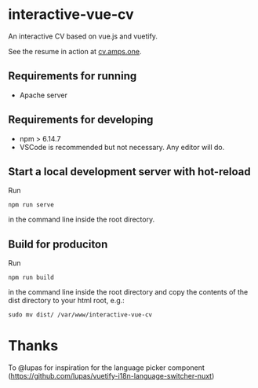 # interactive-vue-cv
An interactive CV based on vue.js and vuetify.

See the resume in action at [cv.amps.one](https://cv.amps.one).

## Requirements for running
* Apache server

## Requirements for developing
* npm > 6.14.7
* VSCode is recommended but not necessary. Any editor will do.

## Start a local development server with hot-reload
Run 

```
npm run serve
```

in the command line inside the root directory.

## Build for produciton

Run 

```
npm run build
```

in the command line inside the root directory and copy the contents of the dist directory to your html root, e.g.:

```
sudo mv dist/ /var/www/interactive-vue-cv
```

# Thanks
To @lupas for inspiration for the language picker component (https://github.com/lupas/vuetify-i18n-language-switcher-nuxt)
